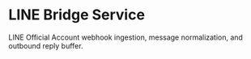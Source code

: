 # LINE Bridge Service

LINE Official Account webhook ingestion, message normalization, and outbound reply buffer.